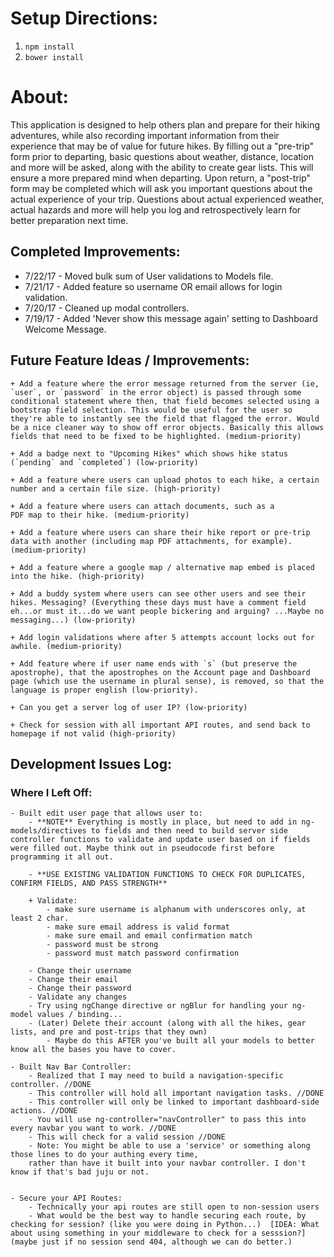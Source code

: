 # Setup Directions:
1. `npm install`
2. `bower install`


# About:

This application is designed to help others plan and prepare for their hiking adventures, while also recording important information from their experience that may be of value for future hikes. By filling out a "pre-trip" form prior to departing, basic questions about weather, distance, location and more will be asked, along with the ability
to create gear lists. This will ensure a more prepared mind when departing. Upon return, a "post-trip" form may be completed which will ask you important questions about the actual experience of your trip. Questions about actual experienced weather, actual hazards and more will help you log and retrospectively learn for better preparation next time.

## Completed Improvements:

+ 7/22/17 - Moved bulk sum of User validations to Models file.
+ 7/21/17 - Added feature so username OR email allows for login validation.
+ 7/20/17 - Cleaned up modal controllers.
+ 7/19/17 - Added 'Never show this message again' setting to Dashboard Welcome Message.

## Future Feature Ideas / Improvements:

	+ Add a feature where the error message returned from the server (ie, `user`, or `password` in the error object) is passed through some conditional statement where then, that field becomes selected using a bootstrap field selection. This would be useful for the user so they're able to instantly see the field that flagged the error. Would be a nice cleaner way to show off error objects. Basically this allows fields that need to be fixed to be highlighted. (medium-priority)

	+ Add a badge next to "Upcoming Hikes" which shows hike status (`pending` and `completed`) (low-priority)

	+ Add a feature where users can upload photos to each hike, a certain number and a certain file size. (high-priority)

	+ Add a feature where users can attach documents, such as a
	PDF map to their hike. (medium-priority)

	+ Add a feature where users can share their hike report or pre-trip data with another (including map PDF attachments, for example). (medium-priority)

	+ Add a feature where a google map / alternative map embed is placed
	into the hike. (high-priority)

	+ Add a buddy system where users can see other users and see their hikes. Messaging? (Everything these days must have a comment field eh...or must it...do we want people bickering and arguing? ...Maybe no messaging...) (low-priority)

	+ Add login validations where after 5 attempts account locks out for awhile. (medium-priority)

	+ Add feature where if user name ends with `s` (but preserve the apostrophe), that the apostrophes on the Account page and Dashboard page (which use the username in plural sense), is removed, so that the language is proper english (low-priority).

	+ Can you get a server log of user IP? (low-priority)

	+ Check for session with all important API routes, and send back to homepage if not valid (high-priority)



## Development Issues Log:


### Where I Left Off:

	- Built edit user page that allows user to:
		- **NOTE** Everything is mostly in place, but need to add in ng-models/directives to fields and then need to build server side controller functions to validate and update user based on if fields were filled out. Maybe think out in pseudocode first before programming it all out.

		- **USE EXISTING VALIDATION FUNCTIONS TO CHECK FOR DUPLICATES, CONFIRM FIELDS, AND PASS STRENGTH**

		+ Validate:
			- make sure username is alphanum with underscores only, at least 2 char.
			- make sure email address is valid format
			- make sure email and email confirmation match
			- password must be strong
			- password must match password confirmation

		- Change their username
		- Change their email
		- Change their password
		- Validate any changes
		- Try using ngChange directive or ngBlur for handling your ng-model values / binding...
		- (Later) Delete their account (along with all the hikes, gear lists, and pre and post-trips that they own)
			- Maybe do this AFTER you've built all your models to better know all the bases you have to cover.

	- Built Nav Bar Controller:
		- Realized that I may need to build a navigation-specific controller. //DONE
		- This controller will hold all important navigation tasks. //DONE
		- This controller will only be linked to important dashboard-side actions. //DONE
		- You will use ng-controller="navController" to pass this into every navbar you want to work. //DONE
		- This will check for a valid session //DONE
		- Note: You might be able to use a 'service' or something along those lines to do your authing every time,
		rather than have it built into your navbar controller. I don't know if that's bad juju or not.


	- Secure your API Routes:
		- Technically your api routes are still open to non-session users
		- What would be the best way to handle securing each route, by checking for session? (like you were doing in Python...)  [IDEA: What about using something in your middleware to check for a sesssion?] (maybe just if no session send 404, although we can do better.)
